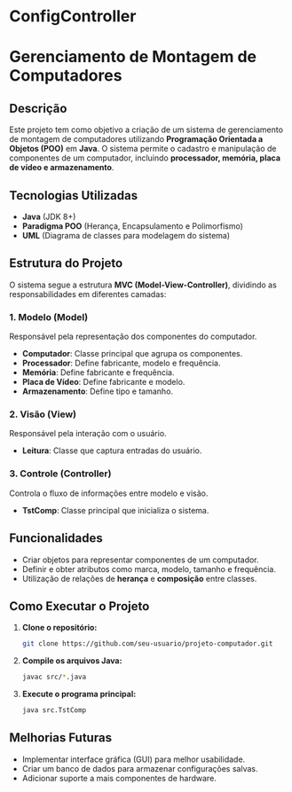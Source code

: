 # ConfigController

# Gerenciamento de Montagem de Computadores

## Descrição
Este projeto tem como objetivo a criação de um sistema de gerenciamento de montagem de computadores utilizando **Programação Orientada a Objetos (POO)** em **Java**. O sistema permite o cadastro e manipulação de componentes de um computador, incluindo **processador, memória, placa de vídeo e armazenamento**.

## Tecnologias Utilizadas
- **Java** (JDK 8+)
- **Paradigma POO** (Herança, Encapsulamento e Polimorfismo)
- **UML** (Diagrama de classes para modelagem do sistema)

## Estrutura do Projeto
O sistema segue a estrutura **MVC (Model-View-Controller)**, dividindo as responsabilidades em diferentes camadas:

### 1. **Modelo (Model)**
Responsável pela representação dos componentes do computador.

- **Computador**: Classe principal que agrupa os componentes.
- **Processador**: Define fabricante, modelo e frequência.
- **Memória**: Define fabricante e frequência.
- **Placa de Vídeo**: Define fabricante e modelo.
- **Armazenamento**: Define tipo e tamanho.

### 2. **Visão (View)**
Responsável pela interação com o usuário.
- **Leitura**: Classe que captura entradas do usuário.

### 3. **Controle (Controller)**
Controla o fluxo de informações entre modelo e visão.
- **TstComp**: Classe principal que inicializa o sistema.

## Funcionalidades
- Criar objetos para representar componentes de um computador.
- Definir e obter atributos como marca, modelo, tamanho e frequência.
- Utilização de relações de **herança** e **composição** entre classes.

## Como Executar o Projeto
1. **Clone o repositório:**
   ```sh
   git clone https://github.com/seu-usuario/projeto-computador.git
   ```
2. **Compile os arquivos Java:**
   ```sh
   javac src/*.java
   ```
3. **Execute o programa principal:**
   ```sh
   java src.TstComp
   ```

## Melhorias Futuras
- Implementar interface gráfica (GUI) para melhor usabilidade.
- Criar um banco de dados para armazenar configurações salvas.
- Adicionar suporte a mais componentes de hardware.



